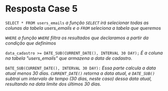 # Resposta Case 5 

`SELECT * FROM users_emails` *a função `SELECT` irá selecionar todas as colunas da tabela users_emails e o `FROM` seleciona a tabela que queremos*

`WHERE` *a função `WHERE` filtra os resultados que declaramos a partir da condição que definimos*

`data_cadastro >= DATE_SUB(CURRENT_DATE(), INTERVAL 30 DAY);` *É a coluna na tabela "users_emails" que armazena a data de cadastro.*

`DATE_SUB(CURRENT_DATE(), INTERVAL 30 DAY):` *Essa parte calcula a data atual menos 30 dias.*
    *`CURRENT_DATE()` retorna a data atual, e `DATE_SUB()` subtrai um intervalo de tempo (30 dias, neste caso) dessa data atual, resultando na data limite dos últimos 30 dias.*
